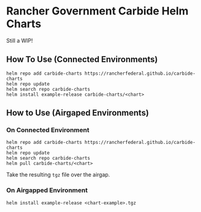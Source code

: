 # Rancher Government Carbide Helm Charts

Still a WIP!

## How To Use (Connected Environments)

```
helm repo add carbide-charts https://rancherfederal.github.io/carbide-charts
helm repo update
helm search repo carbide-charts
helm install example-release carbide-charts/<chart>
```

## How to Use (Airgaped Environments)

### On Connected Environment

```
helm repo add carbide-charts https://rancherfederal.github.io/carbide-charts
helm repo update
helm search repo carbide-charts
helm pull carbide-charts/<chart>
```

Take the resulting `tgz` file over the airgap.
    
### On Airgapped Environment

```
helm install example-release <chart-example>.tgz
```
